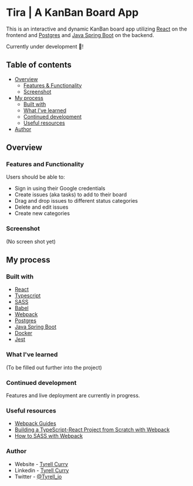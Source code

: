 # Tira | A KanBan Board App

This is an interactive and dynamic KanBan board app utilizing [React](https://react.dev/) on the frontend and [Postgres](https://www.postgresql.org/) and [Java Spring Boot](https://spring.io/projects/spring-boot) on the backend.

Currently under development 🚧!

## Table of contents

- [Overview](#overview)
  - [Features & Functionality](#overview)
  - [Screenshot](#screenshot)
- [My process](#my-process)
  - [Built with](#my-process)
  - [What I've learned](#what-ive-learned)
  - [Continued development](#continued-development)
  - [Useful resources](#useful-resources)
- [Author](#author)

## Overview

### Features and Functionality

Users should be able to:

- Sign in using their Google credentials
- Create issues (aka tasks) to add to their board
- Drag and drop issues to different status categories
- Delete and edit issues
- Create new categories

### Screenshot

(No screen shot yet)

## My process

### Built with

- [React](https://react.dev/)
- [Typescript](https://www.typescriptlang.org/)
- [SASS](https://sass-lang.com/)
- [Babel](https://webpack.js.org/)
- [Webpack](https://webpack.js.org/)
- [Postgres](https://www.postgresql.org/)
- [Java Spring Boot](https://spring.io/projects/spring-boot)
- [Docker](https://www.docker.com/)
- [Jest](https://jestjs.io/)

### What I've learned

(To be filled out further into the project)

### Continued development

Features and live deployment are currently in progress.

### Useful resources

- [Webpack Guides](https://webpack.js.org/guides)
- [Building a TypeScript-React Project from Scratch with Webpack](https://medium.com/javascript-journal-unlocking-project-potential/building-a-typescript-react-project-from-scratch-with-webpack-b224a3f84e3b)
- [How to SASS with Webpack](https://www.robinwieruch.de/webpack-sass/)

### Author

- Website - [Tyrell Curry](https://www.tyrellcurry.io)
- Linkedin - [Tyrell Curry](https://www.linkedin.com/feed/)
- Twitter - [@Tyrell_io](https://twitter.com/Tyrell_io)
